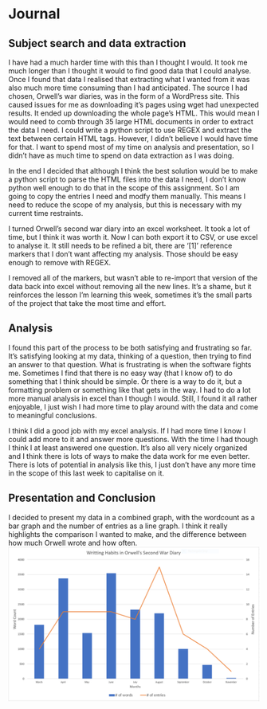 # Journal 
## Subject search and data extraction
I have had a much harder time with this than I thought I would. It took me much longer than I thought it would to find good data that I could analyse. Once I found that data I realised that extracting what I wanted from it was also much more time consuming than I had anticipated. The source I had chosen, Orwell’s war diaries, was in the form of a WordPress site. This caused issues for me as downloading it’s pages using wget had unexpected results. It ended up downloading the whole page’s HTML. This would mean I would need to comb through 35 large HTML documents in order to extract the data I need. I could write a python script to use REGEX and extract the text between certain HTML tags. However, I didn’t believe I would have time for that. I want to spend most of my time on analysis and presentation, so I didn’t have as much time to spend on data extraction as I was doing. 

In the end I decided that although I think the best solution would be to make a python script to parse the HTML files into the data I need, I don’t know python well enough to do that in the scope of this assignment. So I am going to copy the entries I need and modfy them manually. This means I need to reduce the scope of my analysis, but this is necessary with my current time restraints. 

I turned Orwell’s second war diary into an excel worksheet. It took a lot of time, but I think it was worth it. Now I can both export it to CSV, or use excel to analyse it. It still needs to be refined a bit, there are ‘[1]’ reference markers that I don’t want affecting my analysis. Those should be easy enough to remove with REGEX. 

I removed all of the markers, but wasn’t able to re-import that version of the data back into excel without removing all the new lines. It’s a shame, but it reinforces the lesson I’m learning this week, sometimes it’s the small parts of the project that take the most time and effort. 
## Analysis 
I found this part of the process to be both satisfying and frustrating so far. It’s satisfying looking at my data, thinking of a question, then trying to find an answer to that question. What is frustrating is when the software fights me. Sometimes I find that there is no easy way (that I know of) to do something that I think should be simple. Or there is a way to do it, but a formatting problem or something like that gets in the way. I had to do a lot more manual analysis in excel than I though I would. Still, I found it all rather enjoyable, I just wish I had more time to play around with the data and come to meaningful conclusions. 

I think I did a good job with my excel analysis. If I had more time I know I could add more to it and answer more questions. With the time I had though I think I at least answered one question. It’s also all very nicely organized and I think there is lots of ways to make the data work for me even better. There is lots of potential in analysis like this, I just don’t have any more time in the scope of this last week to capitalise on it. 
## Presentation and Conclusion
I decided to present my data in a combined graph, with the wordcount as a bar graph and the number of entries as a line graph. I think it really highlights the comparison I wanted to make, and the difference between how much Orwell wrote and how often. 
![Graph of Orwell's writting habits](https://github.com/kieranbing/Digi-Hist_Week-6/blob/master/Images/Orwell%20Diary%20Analysis%20v2.PNG "Graph of Orwell's writting habits")
